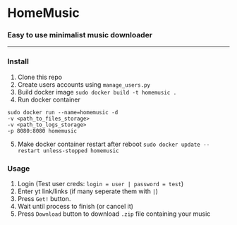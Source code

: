 # HomeMusic
### Easy to use minimalist music downloader

---
### Install
1. Clone this repo
2. Create users accounts using `manage_users.py`
3. Build docker image `sudo docker build -t homemusic .`
4. Run docker container
```
sudo docker run --name=homemusic -d 
-v <path_to_files_storage> 
-v <path_to_logs_storage>
-p 8080:8080 homemusic
```
5. Make docker container restart after reboot `sudo docker update --restart unless-stopped homemusic`

### Usage
1. Login (Test user creds: `login = user | password = test`)
2. Enter yt link/links (if many seperate them with `|`)
3. Press `Get!` button.
4. Wait until process to finish (or cancel it)
5. Press `Download` button to download `.zip` file containing your music
